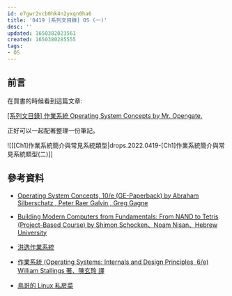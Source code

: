 ```yaml
---
id: e7gwr2vcb0hk4n2yxqn0ha6
title: '0419 [系列文目錄] OS (一)'
desc: ''
updated: 1650382023561
created: 1650380285555
tags:
- OS
---
```


## 前言

在買書的時候看到這篇文章:

[[系列文目錄] 作業系統 Operating System Concepts by Mr. Opengate.](https://mropengate.blogspot.com/2017/09/operating-system-concepts.html)

正好可以一起配著整理一份筆記。

![[[Ch1]作業系統簡介與常見系統類型|drops.2022.0419-[Ch1]作業系統簡介與常見系統類型(二)]]

## 參考資料

- [Operating System Concepts, 10/e (GE-Paperback) by Abraham Silberschatz , Peter Raer Galvin , Greg Gagne](https://www.tenlong.com.tw/products/9781119454083)

- [Building Modern Computers from Fundamentals: From NAND to Tetris (Project-Based Course) by Shimon Schocken、Noam Nisan、Hebrew University](https://www.coursera.org/learn/build-a-computer/home/welcome)

- [洪逸作業系統](https://www.tkbgo.com.tw/product/toProductDetail.jsp?subject_no=S1707CS0000001&class_type=A)

- [作業系統 (Operating Systems: Internals and Design Principles, 6/e) William Stallings 著、陳玄玲 譯](https://www.tenlong.com.tw/products/9789861548036)

- [鳥哥的 Linux 私房菜](https://linux.vbird.org/)